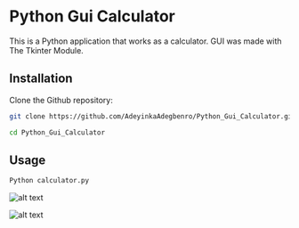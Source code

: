 # Python Gui Calculator

This is a Python application that works as a calculator. GUI was made with The Tkinter Module.

## Installation

Clone the Github repository:

```bash
git clone https://github.com/AdeyinkaAdegbenro/Python_Gui_Calculator.git

cd Python_Gui_Calculator
```

## Usage

```bash
Python calculator.py
```

![alt text](https://user-images.githubusercontent.com/17276019/29957439-6bf003f2-8ee5-11e7-9edb-f6213af14b7c.PNG)
 
![alt text](https://user-images.githubusercontent.com/17276019/29957322-c8bf93c8-8ee4-11e7-998d-656e6ded802b.PNG)
